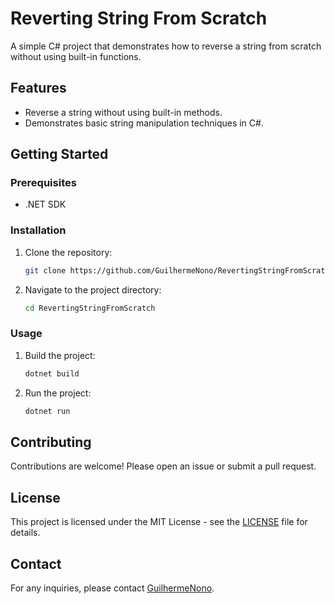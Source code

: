 # Reverting String From Scratch

A simple C# project that demonstrates how to reverse a string from scratch without using built-in functions.

## Features

- Reverse a string without using built-in methods.
- Demonstrates basic string manipulation techniques in C#.

## Getting Started

### Prerequisites

- .NET SDK

### Installation

1. Clone the repository:
   ```sh
   git clone https://github.com/GuilhermeNono/RevertingStringFromScratch.git
   ```
2. Navigate to the project directory:
   ```sh
   cd RevertingStringFromScratch
   ```

### Usage

1. Build the project:
   ```sh
   dotnet build
   ```
2. Run the project:
   ```sh
   dotnet run
   ```

## Contributing

Contributions are welcome! Please open an issue or submit a pull request.

## License

This project is licensed under the MIT License - see the [LICENSE](LICENSE) file for details.

## Contact

For any inquiries, please contact [GuilhermeNono](https://github.com/GuilhermeNono).
